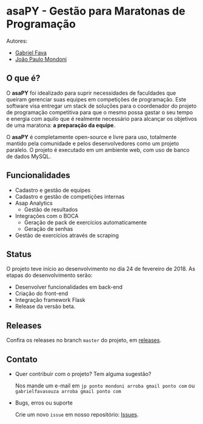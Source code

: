 # asaPY - Gestão para Maratonas de Programação
Autores:
* [Gabriel Fava](https://github.com/gabrielfava)
* [João Paulo Mondoni](https://github.com/jpmondoni)

## O que é?
O **asaPY** foi idealizado para suprir necessidades de faculdades que queiram gerenciar suas equipes em competições de programação. Este software visa entregar um stack de soluções para o coordenador do projeto de programação competitiva para que o mesmo possa gastar o seu tempo e energia com aquilo que é realmente necessário para alcançar os objetivos de uma maratona: **a preparação da equipe**.

O **asaPY** é completamente open-source e livre para uso, totalmente mantido pela comunidade e pelos desenvolvedores como um projeto paralelo. O projeto é executado em um ambiente web, com uso de banco de dados MySQL.

## Funcionalidades
* Cadastro e gestão de equipes
* Cadastro e gestão de competições internas
* Asap Analytics 
	* Gestão de resultados
* Integrações com o BOCA
	* Geração de pack de exercícios automaticamente
	* Geração de senhas 
* Gestão de exercícios através de scraping

## Status
O projeto teve início ao desenvolvimento no dia 24 de fevereiro de 2018. As etapas do desenvolvimento serão:
* Desenvolver funcionalidades em back-end
* Criação do front-end
* Integração framework Flask
* Release da versão beta.

## Releases
Confira os releases no branch `master` do projeto, em [releases](https://github.com/gabrielfava/asapy/releases).

## Contato
* Quer contribuir com o projeto? Tem alguma sugestão? 
	
	Nos mande um e-mail em `jp ponto mondoni arroba gmail ponto com` ou `gabrielfavasouza arroba gmail ponto com` 

* Bugs, erros ou suporte

	Crie um novo `issue` em nosso repositório: [Issues](https://github.com/gabrielfava/asapy/issues).

